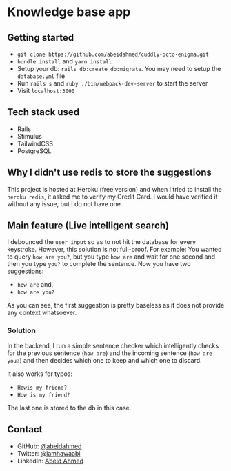 # Knowledge base app

## Getting started

- `git clone https://github.com/abeidahmed/cuddly-octo-enigma.git`
- `bundle install` and `yarn install`
- Setup your db: `rails db:create db:migrate`. You may need to setup the `database.yml` file
- Run `rails s` and `ruby ./bin/webpack-dev-server` to start the server
- Visit `localhost:3000`

## Tech stack used

- Rails
- Stimulus
- TailwindCSS
- PostgreSQL

## Why I didn't use redis to store the suggestions

This project is hosted at Heroku (free version) and when I tried to install
the `heroku redis`, it asked me to verify my Credit Card. I would have
verified it without any issue, but I do not have one.

## Main feature (Live intelligent search)

I debounced the `user input` so as to not hit the database for every
keystroke. However, this solution is not full-proof. For example: You wanted to
query `how are you?`, but you type `how are` and wait for one second and then
you type `you?` to complete the sentence. Now you have two suggestions:

- `how are` and,
- `how are you?`

As you can see, the first suggestion is pretty baseless as it does not provide
any context whatsoever.

### Solution

In the backend, I run a simple sentence checker which intelligently checks
for the previous sentence (`how are`) and the incoming sentence (`how are you?`)
and then decides which one to keep and which one to discard.

It also works for typos:

- `Howis my friend?`
- `How is my friend?`

The last one is stored to the db in this case.

## Contact

- GitHub: [@abeidahmed](https://github.com/abeidahmed)
- Twitter: [@iamhawaabi](https://twitter.com/iamhawaabi)
- LinkedIn: [Abeid Ahmed](https://www.linkedin.com/in/abeidahmed/)
